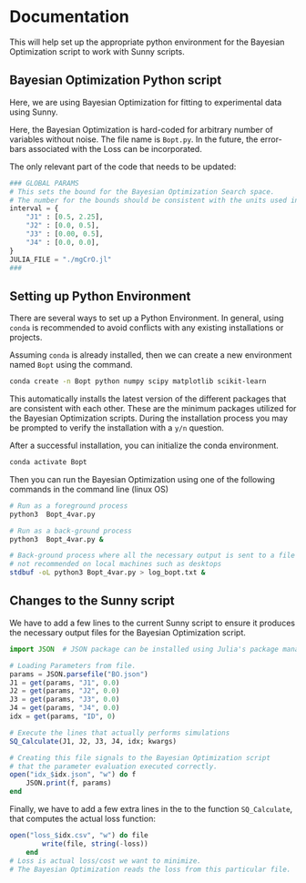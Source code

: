 # Documentation
This will help set up the appropriate python environment for the Bayesian Optimization script to work with Sunny scripts. 



## Bayesian Optimization Python script
Here, we are using Bayesian Optimization for fitting to experimental data using Sunny. 

Here, the Bayesian Optimization is hard-coded for arbitrary number of variables without noise. The file name is `Bopt.py`. In the future, the error-bars associated with the Loss can be incorporated. 

The only relevant part of the code that needs to be updated: 
```python
### GLOBAL PARAMS
# This sets the bound for the Bayesian Optimization Search space. 
# The number for the bounds should be consistent with the units used in Sunny. 
interval = {
    "J1" : [0.5, 2.25], 
    "J2" : [0.0, 0.5], 
    "J3" : [0.00, 0.5], 
    "J4" : [0.0, 0.0],
} 
JULIA_FILE = "./mgCrO.jl" 
###
```



## Setting up Python Environment
There are several ways to set up a Python Environment. In general, using `conda` is recommended to avoid conflicts with any existing installations or projects. 

Assuming `conda` is already installed, then we can create a new environment named `Bopt` using the command. 
```bash
conda create -n Bopt python numpy scipy matplotlib scikit-learn 
```
This automatically installs the latest version of the different packages that are consistent with each other. These are the minimum packages utilized for the Bayesian Optimization scripts. During the installation process you may be prompted to verify the installation with a `y/n` question. 

After a successful installation, you can initialize the conda environment. 
```bash
conda activate Bopt
```

Then you can run the Bayesian Optimization using one of the following commands in the command line (linux OS)
```bash
# Run as a foreground process
python3  Bopt_4var.py

# Run as a back-ground process
python3  Bopt_4var.py & 

# Back-ground process where all the necessary output is sent to a file 
# not recommended on local machines such as desktops
stdbuf -oL python3 Bopt_4var.py > log_bopt.txt & 
```



## Changes to the Sunny script
We have to add a few lines to the current Sunny script to ensure it produces the necessary output files for the Bayesian Optimization script. 
```julia
import JSON  # JSON package can be installed using Julia's package manager. 

# Loading Parameters from file. 
params = JSON.parsefile("BO.json") 
J1 = get(params, "J1", 0.0)
J2 = get(params, "J2", 0.0)
J3 = get(params, "J3", 0.0)
J4 = get(params, "J4", 0.0)
idx = get(params, "ID", 0)

# Execute the lines that actually performs simulations
SQ_Calculate(J1, J2, J3, J4, idx; kwargs)

# Creating this file signals to the Bayesian Optimization script 
# that the parameter evaluation executed correctly. 
open("idx_$idx.json", "w") do f 
    JSON.print(f, params)
end 
```
Finally, we have to add a few extra lines in the to the function `SQ_Calculate`, that computes the actual loss function:
```julia
open("loss_$idx.csv", "w") do file
        write(file, string(-loss))
    end
# Loss is actual loss/cost we want to minimize. 
# The Bayesian Optimization reads the loss from this particular file. 
```
